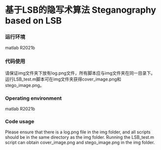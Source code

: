 # 基于LSB的隐写术算法 Steganography based on LSB


### 运行环境
matlab R2021b

### 代码使用
请保证img文件夹下放有log.png文件，所有脚本应与img文件夹在同一目录下。运行LSB_test.m脚本可在img文件夹获得cover_image.png和stego_image.png。


### Operating environment
matlab R2021b


### Code usage
Please ensure that there is a log.png file in the img folder, and all scripts should be in the same directory as the img folder. Running the LSB_test.m script can obtain cover_image.png and stego_image.png in the img folder.
